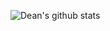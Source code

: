 ![Dean's github stats](https://github-readme-stats.vercel.app/api?username=deanrecord&count_private=true&show_icons=true&theme=dark)
